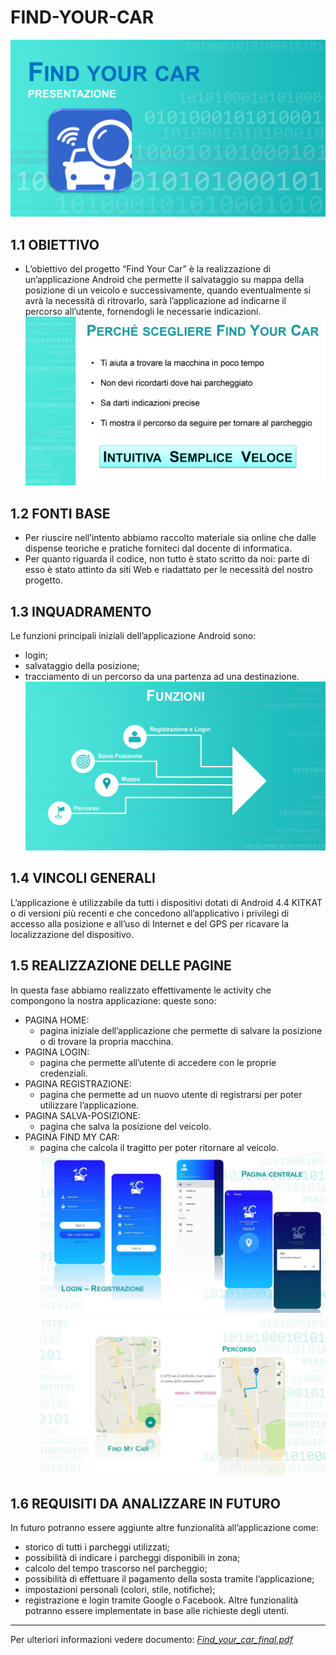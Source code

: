 # FIND-YOUR-CAR
![alt text](https://github.com/ChabbakiAymane/FIND-YOUR-CAR/blob/main/Presentation/FindYourCarPresentazione_page-0001.jpg)
## 1.1 OBIETTIVO
- L’obiettivo del progetto “Find Your Car” è la realizzazione di un’applicazione Android che permette il salvataggio su mappa della posizione di un veicolo e successivamente, quando eventualmente si avrà la necessità di ritrovarlo, sarà l’applicazione ad indicarne il percorso all’utente, fornendogli le necessarie indicazioni.
![alt text](https://github.com/ChabbakiAymane/FIND-YOUR-CAR/blob/main/Presentation/FindYourCarPresentazione_page-0005.jpg)
## 1.2 FONTI BASE
- Per riuscire nell’intento abbiamo raccolto materiale sia online che dalle dispense teoriche e pratiche forniteci dal docente di informatica.
- Per quanto riguarda il codice, non tutto è stato scritto da noi: parte di esso è stato attinto da siti Web e riadattato per le necessità del nostro progetto. 
## 1.3 INQUADRAMENTO
Le funzioni principali iniziali dell’applicazione Android sono:
- login;
- salvataggio della posizione;
- tracciamento di un percorso da una partenza ad una destinazione.
![alt text](https://github.com/ChabbakiAymane/FIND-YOUR-CAR/blob/main/Presentation/FindYourCarPresentazione_page-0008.jpg)
## 1.4 VINCOLI GENERALI
L’applicazione è utilizzabile da tutti i dispositivi dotati di Android 4.4 KITKAT o di versioni più recenti e che concedono all’applicativo i privilegi di accesso alla posizione e all’uso di Internet e del GPS per ricavare la localizzazione del dispositivo.
## 1.5 REALIZZAZIONE DELLE PAGINE
In questa fase abbiamo realizzato effettivamente le activity che compongono la nostra applicazione: queste sono:
- PAGINA HOME:
  - pagina iniziale dell’applicazione che permette di salvare la posizione o di trovare la propria macchina.
- PAGINA LOGIN:
  - pagina che permette all’utente di accedere con le proprie credenziali.
- PAGINA REGISTRAZIONE:
  - pagina che permette ad un nuovo utente di registrarsi per poter utilizzare l’applicazione.
- PAGINA SALVA-POSIZIONE:
  - pagina che salva la posizione del veicolo.
- PAGINA FIND MY CAR:
  - pagina che calcola il tragitto per poter ritornare al veicolo.
![alt text](https://github.com/ChabbakiAymane/FIND-YOUR-CAR/blob/main/Presentation/FindYourCarPresentazione_page-0020.jpg)
![alt text](https://github.com/ChabbakiAymane/FIND-YOUR-CAR/blob/main/Presentation/FindYourCarPresentazione_page-0021.jpg)
## 1.6 REQUISITI DA ANALIZZARE IN FUTURO
In futuro potranno essere aggiunte altre funzionalità all’applicazione come:
- storico di tutti i parcheggi utilizzati;
- possibilità di indicare i parcheggi disponibili in zona;
- calcolo del tempo trascorso nel parcheggio;
- possibilità di effettuare il pagamento della sosta tramite l’applicazione;
- impostazioni personali (colori, stile, notifiche);
- registrazione e login tramite Google o Facebook.
Altre funzionalità potranno essere implementate in base alle richieste degli utenti.
---
Per ulteriori informazioni vedere documento: [*Find_your_car_final.pdf*](https://github.com/ChabbakiAymane/FIND-YOUR-CAR/blob/main/Find_your_Car_Final.pdf)

